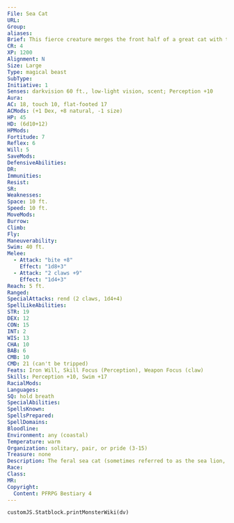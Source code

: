 ```yaml
---
File: Sea Cat
URL: 
Group: 
aliases: 
Brief: This fierce creature merges the front half of a great cat with the tail and other characteristics of a giant fish.
CR: 4
XP: 1200
Alignment: N
Size: Large
Type: magical beast
SubType: 
Initiative: 1
Senses: darkvision 60 ft., low-light vision, scent; Perception +10
Aura: 
AC: 18, touch 10, flat-footed 17
ACMods: (+1 Dex, +8 natural, -1 size)
HP: 45
HD: (6d10+12)
HPMods: 
Fortitude: 7
Reflex: 6
Will: 5
SaveMods: 
DefensiveAbilities: 
DR: 
Immunities: 
Resist: 
SR: 
Weaknesses: 
Space: 10 ft.
Speed: 10 ft.
MoveMods: 
Burrow: 
Climb: 
Fly: 
Maneuverability: 
Swim: 40 ft.
Melee: 
  - Attack: "bite +8"
    Effect: "1d8+3"
  - Attack: "2 claws +9"
    Effect: "1d4+3"
Reach: 5 ft.
Ranged: 
SpecialAttacks: rend (2 claws, 1d4+4)
SpellLikeAbilities: 
STR: 19
DEX: 12
CON: 15
INT: 2
WIS: 13
CHA: 10
BAB: 6
CMB: 10
CMD: 21 (can't be tripped)
Feats: Iron Will, Skill Focus (Perception), Weapon Focus (claw)
Skills: Perception +10, Swim +17
RacialMods: 
Languages: 
SQ: hold breath
SpecialAbilities: 
SpellsKnown: 
SpellsPrepared: 
SpellDomains: 
Bloodline: 
Environment: any (coastal)
Temperature: warm
Organization: solitary, pair, or pride (3-15)
Treasure: none
Description: The feral sea cat (sometimes referred to as the sea lion, sea tiger, or sea leopard) is among the most vicious and ubiquitous of coastal predators in tropical oceans. The upper body of a sea cat is that of a typical great cat-a lion, tiger, leopard, or cheetah-complete with a pair of clawed paws capable of rending the flesh from its prey. In place of back legs, however, the sea cat has a sleek and powerful tail that allows it to move quickly and silently through the water. While only the back half of a sea cat looks fishlike, its entire body from the neck down is covered in fine scales and fins. Among individual sea cats, these scales vary greatly in color and pattern, often inf luenced by the primary habitat of a given specimen; the most common sea cats, have bright coloration in striped or spotted patterns. A typical sea cat is 12 feet long and weighs upward of 800 pounds.  Sea cats can survive in both fresh and salt water, though most live in the ocean, where they can hunt a varied and consistent supply of food. A sea cat's diet typically consists of fish, crustaceans, and aquatic mammals (including seals and otters), but the creature's overpowering predatory and territorial instincts often lead it to attack ocean birds, humanoids, and even other aquatic predators like sharks and crocodiles. Coastal fishermen in areas where sea cats are known to dwell watch vigilantly for the predators, because the beasts have learned that netted or hooked prey is easier to kill and steal from the line. Sea cats breathe air, not water. When not hunting they can be found on coastal rocks, coral islands, or even isolated beaches sunning themselves and digesting their most recent meals. Whether hunting or protecting its territory, a sea cat generally attacks immediately upon discovering a target, even when faced with a much larger or more dangerous foe. The sea cat's low intelligence and high level of ferocity make it incredibly difficult to train or domesticate, though pirates and aquatic races have been known to try, with limited success.
Race: 
Class: 
MR: 
Copyright:
  Content: PFRPG Bestiary 4
---
```

```dataviewjs
customJS.Statblock.printMonsterWiki(dv)
```
